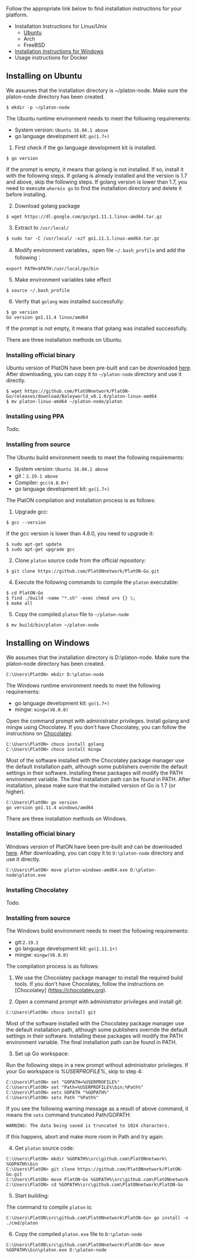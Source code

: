 ﻿
Follow the appropriate link below to find installation instructions for your platform.
+ Installation Instructions for Linux/Unix
  - [Ubuntu](#install-on-ubuntu)
  - Arch
  - FreeBSD
+ [Installation Instructions for Windows](#install-on-windows)
+ Usage instructions for Docker 
 
## <a name="install-on-ubuntu"></a>Installing on Ubuntu
We assumes that the installation directory is ~/platon-node. Make sure the platon-node directory has been created.
```
$ mkdir -p ~/platon-node
```

The Ubuntu runtime environment needs to meet the following requirements:
- System version: `Ubuntu 16.04.1 above`
- go language development kit: `go(1.7+)`

1. First check if the go language development kit is installed.
```
$ go version
```
If the prompt is empty, it means that golang is not installed. If so, install it with the following steps.
If golang is already installed and the version is 1.7 and above, skip the following steps.
If golang version is lower than 1.7, you need to execute `whereis go` to find the installation directory and delete it before installing.

2. Download golang package
```
$ wget https://dl.google.com/go/go1.11.1.linux-amd64.tar.gz
```

3. Extract to `/usr/local/`
```
$ sudo tar -C /usr/local/ -xzf go1.11.1.linux-amd64.tar.gz
```

4. Modify environment variables，open file `~/.bash_profile` and add the following：
```
export PATH=$PATH:/usr/local/go/bin
```

5. Make environment variables take effect
```
$ source ~/.bash_profile
```

6. Verify that `golang` was installed successfully:
```
$ go version
Go version go1.11.4 linux/amd64
```
If the prompt is not empty, it means that golang was installed successfully. 

There are three installation methods on Ubuntu.

### Installing official binary 
Ubuntu version of PlatON have been pre-built and can be downloaded [here](https://github.com/PlatONnetwork/PlatON-Go/releases/download/Baleyworld_v0.1.0/platon-linux-amd64). After downloading, you can copy it to `~/platon-node` directory and use it directly.
```
$ wget https://github.com/PlatONnetwork/PlatON-Go/releases/download/Baleyworld_v0.1.0/platon-linux-amd64
$ mv platon-linux-amd64 ~/platon-node/platon
```

### Installing using PPA
Todo.

### Installing from source
The Ubuntu build environment needs to meet the following requirements:
- System version: `Ubuntu 16.04.1 above`
- git：`2.19.1 above`
- Compiler: `gcc(4.8.0+)`
- go language development kit: `go(1.7+)`

The PlatON compilation and installation process is as follows:

1. Upgrade gcc:
```
$ gcc --version
```
If the gcc version is lower than 4.8.0, you need to upgrade it:
```
$ sudo apt-get update
$ sudo apt-get upgrade gcc
```

2. Clone `platon` source code from the official repository:
```
$ git clone https://github.com/PlatONnetwork/PlatON-Go.git
```

4. Execute the following commands to compile the `platon` executable:

```shell
$ cd PlatON-Go
$ find ./build -name "*.sh" -exec chmod u+x {} \;
$ make all
```

5. Copy the compiled `platon` file to `~/platon-node`
```
$ mv build/bin/platon ~/platon-node
```

## <a name="install-on-windows"></a>Installing on Windows
We assumes that the installation directory is D:\platon-node. Make sure the platon-node directory has been created.
```
C:\Users\PlatON> mkdir D:\platon-node
```

The Windows runtime environment needs to meet the following requirements:
- go language development kit: `go(1.7+)`
- mingw: `mingw(V6.0.0)`

Open the command prompt with administrator privileges. Install golang and mingw using Chocolatey. If you don't have Chocolatey, you can follow the instructions on [Chocolatey](https://chocolatey.org).

```
C:\Users\PlatON> choco install golang
C:\Users\PlatON> choco install mingw
```
Most of the software installed with the Chocolatey package manager use the default installation path, although some publishers override the default settings in their software. Installing these packages will modify the PATH environment variable. The final installation path can be found in PATH. After installation, please make sure that the installed version of Go is 1.7 (or higher).
```
C:\Users\PlatON> go version
go version go1.11.4 windows/amd64
```

There are three installation methods on Windows.

### Installing official binary 
Windows version of PlatON have been pre-built and can be downloaded [here](https://github.com/PlatONnetwork/PlatON-Go/releases/download/Baleyworld_v0.1.0/platon-windows-amd64.exe). After downloading, you can copy it to `D:\platon-node` directory and use it directly.
```
C:\Users\PlatON> move platon-windows-amd64.exe D:\platon-node\platon.exe
```

### Installing Chocolatey
Todo.

### Installing from source
The Windows build environment needs to meet the following requirements:
- git:`2.19.1`
- go language development kit: `go(1.11.1+)`
- mingw: `mingw(V6.0.0)`

The compilation process is as follows:

1. We use the Chocolatey package manager to install the required build tools. If you don't have Chocolatey, follow the instructions on [Chocolatey] (https://chocolatey.org).

2. Open a command prompt with administrator privileges and install git:
```
C:\Users\PlatON> choco install git
```
Most of the software installed with the Chocolatey package manager use the default installation path, although some publishers override the default settings in their software. Installing these packages will modify the PATH environment variable. The final installation path can be found in PATH. 

3. Set up Go workspace:

Run the following steps in a new prompt without administrator privileges. If your Go workspace is *%USERPROFILE%*, skip to step 4:
```
C:\Users\PlatON> set "GOPATH=%USERPROFILE%"
C:\Users\PlatON> set "Path=%USERPROFILE%\bin;%Path%"
C:\Users\PlatON> setx GOPATH "%GOPATH%"
C:\Users\PlatON> setx Path "%Path%"
```

If you see the following warning message as a result of above command, it means the `setx` command truncated Path/GOPATH:
```
WARNING: The data being saved is truncated to 1024 characters.
```

If this happens, abort and make more room in Path and try again.

4. Get `platon` source code:
```
C:\Users\PlatON> mkdir %GOPATH%\src\github.com\PlatONnetwork\ %GOPATH%\bin 
C:\Users\PlatON> git clone https://github.com/PlatONnetwork/PlatON-Go.git
C:\Users\PlatON> move PlatON-Go %GOPATH%\src\github.com\PlatONnetwork
C:\Users\PlatON> cd %GOPATH%\src\github.com\PlatONnetwork\PlatON-Go
```

5. Start building:

The command to compile `platon` is:
```
C:\Users\PlatON\src\github.com\PlatONnetwork\PlatON-Go> go install -v ./cmd/platon
```

6. Copy the compiled `platon.exe` file to `D:\platon-node`
```
C:\Users\PlatON\src\github.com\PlatONnetwork\PlatON-Go> move %GOPATH%\bin\platon.exe D:\platon-node
```